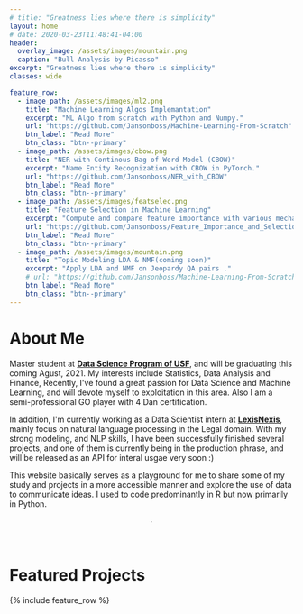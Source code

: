 ```yaml
---
# title: "Greatness lies where there is simplicity"
layout: home
# date: 2020-03-23T11:48:41-04:00
header:
  overlay_image: /assets/images/mountain.png
  caption: "Bull Analysis by Picasso"
excerpt: "Greatness lies where there is simplicity"
classes: wide

feature_row:
  - image_path: /assets/images/ml2.png
    title: "Machine Learning Algos Implemantation"
    excerpt: "ML Algo from scratch with Python and Numpy."
    url: "https://github.com/Jansonboss/Machine-Learning-From-Scratch"
    btn_label: "Read More"
    btn_class: "btn--primary"	
  - image_path: /assets/images/cbow.png
    title: "NER with Continous Bag of Word Model (CBOW)"
    excerpt: "Name Entity Recognization with CBOW in PyTorch."
    url: "https://github.com/Jansonboss/NER_with_CBOW"
    btn_label: "Read More"
    btn_class: "btn--primary"	
  - image_path: /assets/images/featselec.png
    title: "Feature Selection in Machine Learning"
    excerpt: "Compute and compare feature importance with various mechanisms in ML with rent data."
    url: "https://github.com/Jansonboss/Feature_Importance_and_Selection"
    btn_label: "Read More"
    btn_class: "btn--primary"
  - image_path: /assets/images/mountain.png
    title: "Topic Modeling LDA & NMF(coming soon)"
    excerpt: "Apply LDA and NMF on Jeopardy QA pairs ."
    # url: "https://github.com/Jansonboss/Machine-Learning-From-Scratch"
    btn_label: "Read More"
    btn_class: "btn--primary"
---
```


# About Me

Master student at **[Data Science Program of USF]**, and will be graduating this coming Agust, 2021. My interests include Statistics, Data Analysis and Finance, Recently, I've found a great passion for Data Science and Machine Learning, and will devote myself to exploitation in this area. Also I am a semi-professional GO player with 4 Dan certification.

In addition, I'm currently working as a Data Scientist intern at **[LexisNexis]**, mainly focus on natural language processing in the Legal domain.
With my strong modeling, and NLP skills, I have been successfully finished several projects, and one of them is currently being in the production phrase, and will be released as an API for interal usgae very soon :) 

This website basically serves as a playground for me to share some of my study and projects in a more accessible manner and explore the use of data to communicate ideas. I used to code predominantly in R but now primarily in Python.

<div style="margin-bottom:2cm" align="center"><font size="0.1"> . </font></div>


# Featured Projects
{% include feature_row %}

[Data Science Program of USF]: https://www.usfca.edu/arts-sciences/graduate-programs/data-science
[LexisNexis]: https://www.lexisnexis.com/en-us/gateway.page